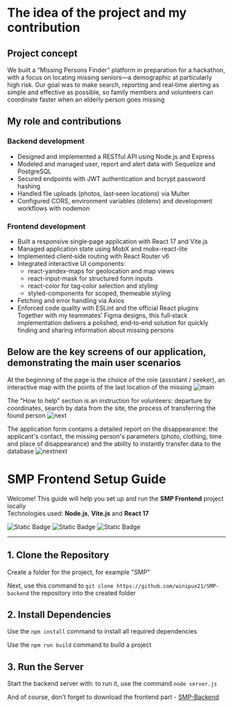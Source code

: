 # The idea of the project and my contribution

## Project concept
We built a “Missing Persons Finder” platform in preparation for a hackathon, with a focus on locating missing seniors—a demographic at particularly high risk. Our goal was to make search, reporting and real‑time alerting as simple and effective as possible, so family members and volunteers can coordinate faster when an elderly person goes missing
## My role and contributions
### Backend development 
* Designed and implemented a RESTful API using Node.js and Express
* Modeled and managed user, report and alert data with Sequelize and PostgreSQL
* Secured endpoints with JWT authentication and bcrypt password hashing
* Handled file uploads (photos, last‑seen locations) via Multer
* Configured CORS, environment variables (dotenv) and development workflows with nodemon
### Frontend development
* Built a responsive single‑page application with React 17 and Vite.js
* Managed application state using MobX and mobx-react-lite
* Implemented client‑side routing with React Router v6
* Integrated interactive UI components:
  * react-yandex-maps for geolocation and map views
  * react-input-mask for structured form inputs 
  * react-color for tag‑color selection and styling
  * styled-components for scoped, themeable styling
* Fetching and error handling via Axios
* Enforced code quality with ESLint and the official React plugins
Together with my teammates’ Figma designs, this full‑stack implementation delivers a polished, end‑to‑end solution for quickly finding and sharing information about missing persons

## Below are the key screens of our application, demonstrating the main user scenarios

At the beginning of the page is the choice of the role (assistant / seeker), an interactive map with the points of the last location of the missing
![main](https://github.com/user-attachments/assets/92d79572-4b65-47bc-9fe6-91e97cdddc55)

The "How to help" section is an instruction for volunteers: departure by coordinates, search by data from the site, the process of transferring the found person
![next](https://github.com/user-attachments/assets/eae14259-30d6-417f-9d3a-4d0ed40485ff)

The application form contains a detailed report on the disappearance: the applicant's contact, the missing person's parameters (photo, clothing, time and place of disappearance) and the ability to instantly transfer data to the database
![nextnext](https://github.com/user-attachments/assets/d34f8ade-b804-46a8-b53d-251e24290ed1)

# SMP Frontend Setup Guide

Welcome! This guide will help you set up and run the **SMP Frontend** project locally  
Technologies used: **Node.js**, **Vite.js** and **React 17**

![Static Badge](https://img.shields.io/badge/Node.js-20.18.3-green?link=https%3A%2F%2Fnodejs.org%2Fen%2Fdownload) ![Static Badge](https://img.shields.io/badge/Vite.js-5.4.10-purple)
 ![Static Badge](https://img.shields.io/badge/React.js-17-blue)

---

## 1. Clone the Repository

Create a folder for the project, for example "SMP"

Next, use this command to ```git clone https://github.com/winipux21/SMP-backend``` the repository into the created folder

## 2. Install Dependencies

Use the ```npm install``` command to install all required dependencies

Use the ```npm run build``` command to build a project 

## 3. Run the Server
Start the backend server with: to run it, use the command ```node server.js```

And of course, don't forget to download the frontend part - [SMP-Backend](https://github.com/winipux21/SMP-backend/tree/master)
